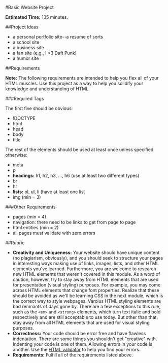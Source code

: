 #Basic Website Project

**Estimated Time:** 135 minutes.

##Project Ideas

* a personal portfolio site--a resume of sorts
* a school site
* a business site
* a fan site (e.g., I <3 Daft Punk)
* a humor site

##Requirements

**Note:** The following requirements are intended to help you flex all of your HTML muscles. Use this project as a way to help you solidify your knowledge and understanding of HTML.

###Required Tags

The first five should be obvious:

* !DOCTYPE
* html
* head
* body
* title

The rest of the elements should be used at least once unless specified otherwise:

* meta
* p
* **headings:** h1, h2, h3, ..., h6 (use at least two different types)
* br
* hr
* **lists:** ol, ul, li (have at least one list
* img (min = 3)

###Other Requirements

* pages (min = 4)
* navigation: there need to be links to get from page to page
* html entities (min = 2)
* all pages must validate with zero errors

##Rubric

* **Creativity and Uniqueness:** Your website should have unique content (no plagiarism, obviously), and you should seek to structure your pages in interesting ways making use of links, images, lists, and other HTML elements you've learned. Furthermore, you are welcome to research new HTML elements that weren't covered in this module. As a word of caution, however, try to stay away from HTML elements that are used for presentation (visual styling) purposes. For example, you may come across HTML elements that change font properties. Realize that these should be avoided as we'll be learning CSS in the next module, which is the correct way to style webpages. Varoius HTML styling elements are bad remnants of days gone by. There are a few exceptions to this rule, such as the `<em>` and `<strong>` elements, which turn text italic and bold respectively and are still acceptable to use today. But other than that, stay away from all HTML elements that are used for visual styling purposes.
* **Correctness:** Your code should be error free and have flawless indentation. There are some things you shouldn't get "creative" with. Indenting your code is one of them. Allowing errors in your code is another. Use the [HTML validator](http://validator.w3.org/) to help you find your errors.
* **Requirements:** Fulfill all of the requirements listed above.

